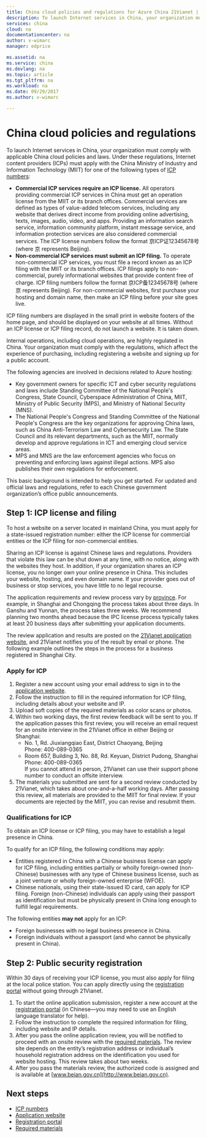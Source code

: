 ```yaml
---
title: China cloud policies and regulations for Azure China 21Vianet | Microsoft Docs
description: To launch Internet services in China, your organization must comply with applicable China cloud policies and laws. Learn about the various regulations that Internet content providers (ICPs) must apply for with the China Ministry of Industry and Information Technology (MIIT).
services: china
cloud: na
documentationcenter: na
author: v-wimarc
manager: edprice

ms.assetid: na
ms.service: china
ms.devlang: na
ms.topic: article
ms.tgt_pltfrm: na
ms.workload: na
ms.date: 09/29/2017
ms.author: v-wimarc

---
```

# China cloud policies and regulations
To launch Internet services in China, your organization must comply with applicable China cloud policies and laws. Under these regulations, Internet content providers (ICPs) must apply with the China Ministry of Industry and Information Technology (MIIT) for one of the following types of  [ICP numbers](https://en.wikipedia.org/wiki/ICP_license):
- **Commercial ICP services require an ICP license.** All operators providing commercial ICP services in China must get an operation license from the MIIT or its branch offices. Commercial services are defined as types of value-added telecom services, including any website that derives direct income from providing online advertising, texts, images, audio, video, and apps. Providing an information search service, information community platform, instant message service, and information protection services are also considered commercial services. The ICP license numbers follow the format 京ICP证12345678号 (where 京 represents Beijing).
- **Non-commercial ICP services must submit an ICP filing.** To operate non-commercial ICP services, you must file a record known as an ICP filing with the MIIT or its branch offices. ICP filings apply to non-commercial, purely informational websites that provide content free of charge. ICP filing numbers follow the format 京ICP备12345678号 (where 京 represents Beijing). For non-commercial websites, first purchase your hosting and domain name, then make an ICP filing before your site goes live.

ICP filing numbers are displayed in the small print in website footers of the home page, and should be displayed on your website at all times. Without an ICP license or ICP filing record, do not launch a website. It is taken down.

Internal operations, including cloud operations, are highly regulated in China. Your organization must comply with the regulations, which affect the experience of purchasing, including registering a website and signing up for a public account. 

The following agencies are involved in decisions related to Azure hosting:
- Key government owners for specific ICT and cyber security regulations and laws include Standing Committee of the National People's Congress, State Council, Cyberspace Administration of China, MIIT, Ministry of Public Security (MPS), and Ministry of National Security (MNS).
- The National People's Congress and Standing Committee of the National People's Congress are the key organizations for approving China laws, such as China Anti-Terrorism Law and Cybersecurity Law. The State Council and its relevant departments, such as the MIIT, normally develop and approve regulations in ICT and emerging cloud service areas.
- MPS and MNS are the law enforcement agencies who focus on preventing and enforcing laws against illegal actions. MPS also publishes their own regulations for enforcement. 

This basic background is intended to help you get started. For updated and official laws and regulations, refer to each Chinese government organization’s office public announcements. 

## Step 1: ICP license and filing
To host a website on a server located in mainland China, you must apply for a state-issued registration number: either the ICP license for commercial entities or the ICP filing for non-commercial entities.

Sharing an ICP license is against Chinese laws and regulations. Providers that violate this law can be shut down at any time, with no notice, along with the websites they host. In addition, if your organization shares an ICP license, you no longer own your online presence in China. This includes your website, hosting, and even domain name. If your provider goes out of business or stop services, you have little to no legal recourse.

The application requirements and review process vary by [province](https://wacndevelop.blob.core.chinacloudapi.cn/marketing-resource/documents/special-request.pdf). For example, in Shanghai and Chongqing the process takes about three days. In Ganshu and Yunnan, the process takes three weeks. We recommend planning two months ahead because the IPC license process typically takes at least 20 business days after submitting your application documents.

The review application and results are posted on the [21Vianet application website](http://icp.cloud.21vianet.com/), and 21Vianet notifies you of the result by email or phone. The following example outlines the steps in the process for a business registered in Shanghai City.

### Apply for ICP
1.	Register a new account using your email address to sign in to the [application website](http://icp.cloud.21vianet.com/). 
2.	Follow the instruction to fill in the required information for ICP filing, including details about your website and IP.
3.	Upload soft copies of the required materials as color scans or photos.
4.	Within two working days, the first review feedback will be sent to you. If the application passes this first review, you will receive an email request for an onsite interview in the 21Vianet office in either Beijing or Shanghai:
    - No. 1, Rd. Jiuxiangqiao East, District Chaoyang, Beijing<br>
    Phone: 400-089-0365
    - Room 657, Building 3, No. 88, Rd. Keyuan, District Pudong, Shanghai<br>
    Phone: 400-089-0365 <br>
    If you cannot attend in person, 21Vianet can use their support phone number to conduct an offsite interview.
5.	The materials you submitted are sent for a second review conducted by 21Vianet, which takes about one-and-a-half working days. After passing this review, all materials are provided to the MIIT for final review. If your documents are rejected by the MIIT, you can revise and resubmit them.

### Qualifications for ICP
To obtain an ICP license or ICP filing, you may have to establish a legal presence in China.
 
To qualify for an ICP filing, the following conditions may apply:
- Entities registered in China with a Chinese business license can apply for ICP filing, including entities partially or wholly foreign-owned (non-Chinese) businesses with any type of Chinese business license, such as a joint venture or wholly foreign-owned enterprise (WFOE). 
- Chinese nationals, using their state-issued ID card, can apply for ICP filing. Foreign (non-Chinese) individuals can apply using their passport as identification but must be physically present in China long enough to fulfill legal requirements.

The following entities **may not** apply for an ICP:
- Foreign businesses with no legal business presence in China.
- Foreign individuals without a passport (and who cannot be physically present in China).

## Step 2: Public security registration
Within 30 days of receiving your ICP license, you must also apply for filing at the local police station. You can apply directly using the [registration portal](http://www.beian.gov.cn/portal/index) without going through 21Vianet.
1. To start the online application submission, register a new account at the [registration portal](http://www.beian.gov.cn/portal/index) (in Chinese—you may need to use an English language translator for help).
2. Follow the instruction to complete the required information for filing, including website and IP details. 
3. After you pass the online application review, you will be notified to proceed with an onsite review with the [required materials](https://www.azure.cn/support/announcement/public-security-registration/process/). The review site depends on the entity’s registration address or individual’s household registration address on the identification you used for website hosting. This review takes about two weeks.
4. After you pass the materials review, the authorized code is assigned and is available at [www.beian.gov.cn](http://www.beian.gov.cn).

## Next steps
- [ICP numbers](https://en.wikipedia.org/wiki/ICP_license)
- [Application website](http://icp.cloud.21vianet.com/)
- [Registration portal](http://www.beian.gov.cn/portal/index)
- [Required materials](https://www.azure.cn/support/announcement/public-security-registration/process/)



